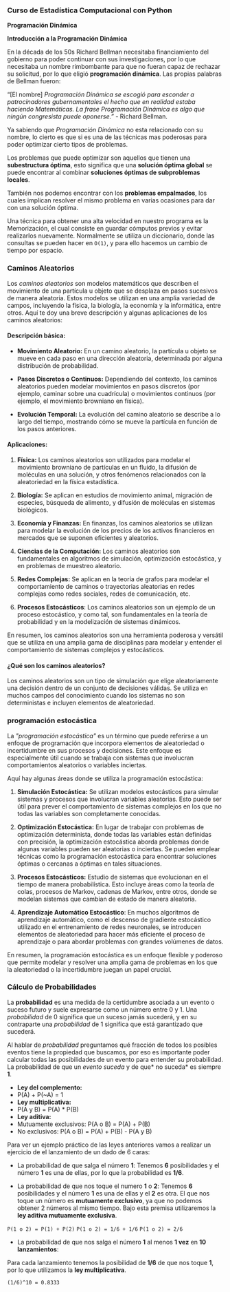 ### Curso de Estadística Computacional con Python

**Programación Dinámica**

**Introducción a la Programación Dinámica**

En la década de los 50s Richard Bellman necesitaba financiamiento del gobierno para poder continuar con sus investigaciones, por lo que necesitaba un nombre rimbombante para que no fueran capaz de rechazar su solicitud, por lo que eligió **programación dinámica**. Las propias palabras de Bellman fueron:

“[El nombre] *Programación Dinámica se escogió para esconder a patrocinadores gubernamentales el hecho que en realidad estaba haciendo Matemáticas. La frase Programación Dinámica es algo que ningún congresista puede oponerse.”* - Richard Bellman.

Ya sabiendo que *Programación Dinámica* no esta relacionado con su nombre, lo cierto es que si es una de las técnicas mas poderosas para poder optimizar cierto tipos de problemas.

Los problemas que puede optimizar son aquellos que tienen una **subestructura óptima**, esto significa que una **solución óptima global** se puede encontrar al combinar **soluciones óptimas de subproblemas locales**.

También nos podemos encontrar con los **problemas empalmados**, los cuales implican resolver el mismo problema en varias ocasiones para dar con una solución óptima.

Una técnica para obtener una alta velocidad en nuestro programa es la Memorización, el cual consiste en guardar cómputos previos y evitar realizarlos nuevamente. Normalmente se utiliza un diccionario, donde las consultas se pueden hacer en `O(1)`, y para ello hacemos un cambio de tiempo por espacio.

### Caminos Aleatorios

Los *caminos aleatorios* son modelos matemáticos que describen el movimiento de una partícula u objeto que se desplaza en pasos sucesivos de manera aleatoria. Estos modelos se utilizan en una amplia variedad de campos, incluyendo la física, la biología, la economía y la informática, entre otros. Aquí te doy una breve descripción y algunas aplicaciones de los caminos aleatorios:

#### Descripción básica:

- **Movimiento Aleatorio:** En un camino aleatorio, la partícula u objeto se mueve en cada paso en una dirección aleatoria, determinada por alguna distribución de probabilidad.

- **Pasos Discretos o Continuos:** Dependiendo del contexto, los caminos aleatorios pueden modelar movimientos en pasos discretos (por ejemplo, caminar sobre una cuadrícula) o movimientos continuos (por ejemplo, el movimiento browniano en física).

- **Evolución Temporal:** La evolución del camino aleatorio se describe a lo largo del tiempo, mostrando cómo se mueve la partícula en función de los pasos anteriores.

#### Aplicaciones:
1. **Física:** Los caminos aleatorios son utilizados para modelar el movimiento browniano de partículas en un fluido, la difusión de moléculas en una solución, y otros fenómenos relacionados con la aleatoriedad en la física estadística.

2. **Biología:** Se aplican en estudios de movimiento animal, migración de especies, búsqueda de alimento, y difusión de moléculas en sistemas biológicos.

3. **Economía y Finanzas:** En finanzas, los caminos aleatorios se utilizan para modelar la evolución de los precios de los activos financieros en mercados que se suponen eficientes y aleatorios.

4. **Ciencias de la Computación:** Los caminos aleatorios son fundamentales en algoritmos de simulación, optimización estocástica, y en problemas de muestreo aleatorio.

5. **Redes Complejas:** Se aplican en la teoría de grafos para modelar el comportamiento de caminos o trayectorias aleatorias en redes complejas como redes sociales, redes de comunicación, etc.

6. **Procesos Estocásticos**: Los caminos aleatorios son un ejemplo de un proceso estocástico, y como tal, son fundamentales en la teoría de probabilidad y en la modelización de sistemas dinámicos.

En resumen, los caminos aleatorios son una herramienta poderosa y versátil que se utiliza en una amplia gama de disciplinas para modelar y entender el comportamiento de sistemas complejos y estocásticos.

#### ¿Qué son los caminos aleatorios?

Los caminos aleatorios son un tipo de simulación que elige aleatoriamente una decisión dentro de un conjunto de decisiones válidas. Se utiliza en muchos campos del conocimiento cuando los sistemas no son deterministas e incluyen elementos de aleatoriedad.

### programación estocástica

La *"programación estocástica"* es un término que puede referirse a un enfoque de programación que incorpora elementos de aleatoriedad o incertidumbre en sus procesos y decisiones. Este enfoque es especialmente útil cuando se trabaja con sistemas que involucran comportamientos aleatorios o variables inciertas.

Aquí hay algunas áreas donde se utiliza la programación estocástica:

1. **Simulación Estocástica:** Se utilizan modelos estocásticos para simular sistemas y procesos que involucran variables aleatorias. Esto puede ser útil para prever el comportamiento de sistemas complejos en los que no todas las variables son completamente conocidas.

2. **Optimización Estocástica:** En lugar de trabajar con problemas de optimización determinista, donde todas las variables están definidas con precisión, la optimización estocástica aborda problemas donde algunas variables pueden ser aleatorias o inciertas. Se pueden emplear técnicas como la programación estocástica para encontrar soluciones óptimas o cercanas a óptimas en tales situaciones.

3. **Procesos Estocásticos:** Estudio de sistemas que evolucionan en el tiempo de manera probabilística. Esto incluye áreas como la teoría de colas, procesos de Markov, cadenas de Markov, entre otros, donde se modelan sistemas que cambian de estado de manera aleatoria.

4. **Aprendizaje Automático Estocástico**: En muchos algoritmos de aprendizaje automático, como el descenso de gradiente estocástico utilizado en el entrenamiento de redes neuronales, se introducen elementos de aleatoriedad para hacer más eficiente el proceso de aprendizaje o para abordar problemas con grandes volúmenes de datos.

En resumen, la programación estocástica es un enfoque flexible y poderoso que permite modelar y resolver una amplia gama de problemas en los que la aleatoriedad o la incertidumbre juegan un papel crucial.

### Cálculo de Probabilidades

La **probabilidad** es una medida de la certidumbre asociada a un evento o suceso futuro y suele expresarse como un número entre 0 y 1. Una *probabilidad* de 0 significa que un suceso jamás sucederá, y en su contraparte una *probabilidad* de 1 significa que está garantizado que sucederá.

Al hablar de *probabilidad* preguntamos qué fracción de todos los posibles eventos tiene la propiedad que buscamos, por eso es importante poder calcular todas las posibilidades de un evento para entender su probabilidad. La probabilidad de que un *evento suceda* y de que* no suceda* es siempre **1**.

- **Ley del complemento:**
 - P(A) + P(~A) = 1
- **Ley multiplicativa:**
 - P(A y B) = P(A) * P(B)
- **Ley aditiva:**
 - Mutuamente exclusivos: P(A o B) = P(A) + P(B)
 - No exclusivos: P(A o B) = P(A) + P(B) - P(A y B)

Para ver un ejemplo práctico de las leyes anteriores vamos a realizar un ejercicio de el lanzamiento de un dado de 6 caras:

- La probabilidad de que salga el número **1**:
Tenemos **6** posibilidades y el número **1** es una de ellas, por lo que la probabilidad es **1/6**.

- La probabilidad de que nos toque el numero **1** o **2**:
Tenemos **6** posibilidades y el número **1** es una de ellas y el **2** es otra. El que nos toque un número es **mutuamente exclusivo**, ya que no podemos obtener 2 números al mismo tiempo. Bajo esta premisa utilizaremos la **ley aditiva mutuamente exclusiva**.

`P(1 o 2) = P(1) + P(2)` 
`P(1 o 2) = 1/6 + 1/6`
`P(1 o 2) = 2/6`

- La probabilidad de que nos salga el número **1** al menos **1 vez** en **10** **lanzamientos**:

Para cada lanzamiento tenemos la posibilidad de **1/6** de que nos toque **1**, por lo que utilizamos la **ley multiplicativa**.

`(1/6)^10 = 0.8333`

